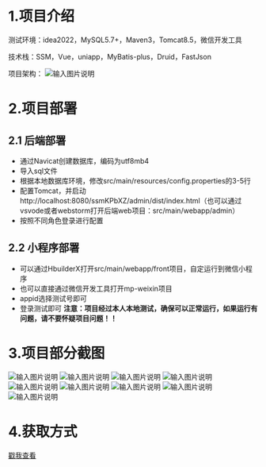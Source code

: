 # 1.项目介绍
测试环境：idea2022，MySQL5.7+，Maven3，Tomcat8.5，微信开发工具

技术栈：SSM，Vue，uniapp，MyBatis-plus，Druid，FastJson

项目架构：
![输入图片说明](0.png)
# 2.项目部署
## 2.1 后端部署
- 通过Navicat创建数据库，编码为utf8mb4
- 导入sql文件
- 根据本地数据库环境，修改src/main/resources/config.properties的3-5行
- 配置Tomcat，并启动 http://localhost:8080/ssmKPbXZ/admin/dist/index.html（也可以通过vsvode或者webstorm打开后端web项目：src/main/webapp/admin）
- 按照不同角色登录进行配置
## 2.2 小程序部署
- 可以通过HbuilderX打开src/main/webapp/front项目，自定运行到微信小程序
- 也可以直接通过微信开发工具打开mp-weixin项目
- appid选择测试号即可
- 登录测试即可
**注意：项目经过本人本地测试，确保可以正常运行，如果运行有问题，请不要怀疑项目问题！！**

# 3.项目部分截图
![输入图片说明](1.png)
![输入图片说明](2.png)
![输入图片说明](3.png)
![输入图片说明](4.png)
![输入图片说明](5.png)
![输入图片说明](6.png)
![输入图片说明](7.png)
![输入图片说明](8.png)
![输入图片说明](9.png)
# 4.获取方式
[戳我查看](https://gitee.com/aven999/mall)      